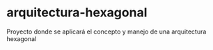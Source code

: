 # arquitectura-hexagonal
Proyecto donde se aplicará el concepto y manejo de una arquitectura hexagonal
